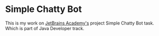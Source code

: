 # Simple Chatty Bot

This is my work on [JetBrains Academy's](https://www.jetbrains.com/academy/)
project Simple Chatty Bot task. Which is part of Java Developer track.

